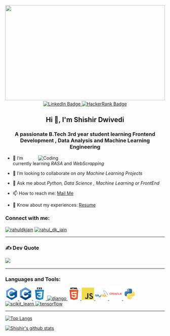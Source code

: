 <div id="header" align="center">
        <img src="https://i.pinimg.com/originals/b4/e3/71/b4e371619042d1e80918d09904e90f7d.gif" width="100%" height="300"/>
</div>
<div id="badges1" align="center">
        <a href="https://www.linkedin.com/in/shishir-dwi">
          <img src="https://img.shields.io/badge/LinkedIn-blue?style=for-the-badge&logo=linkedin&logoColor=white" alt="LinkedIn Badge"/>
        </a>
        <a href="https://www.hackerrank.com/ShishirDwi">
          <img src="https://img.shields.io/badge/-HackerRank-green?style=for-the-badge&logo=hackerrank&logoColor=black" alt="HackerRank Badge"/>
        </a>
</div

 ---


<h2 align="center"> Hi 👋, I'm Shishir Dwivedi</h2>
<h3 align="center">A passionate B.Tech 3rd year student learning Frontend Development , Data Analysis and Machine Learning Engineering</h3>
<img align="right" alt="Coding" width="400" src="https://i.pinimg.com/originals/54/e3/7d/54e37d8074ebcde1d96c77d7b2a7f310.gif">

- 🌱 I’m currently learning *RASA* and *WebScrapping*

- 👯 I’m looking to collaborate on  *any Machine Learning Projects*

- 💬 Ask me about  *Python, Data Science , Machine Learning or FrontEnd*

- :mailbox: How to reach me: <a href="mailto:shishir-dwivedi@outlook.com">Mail Me</a>

- 📄 Know about my experiences: [Resume]([https://drive.google.com/file/d/1h92T38a2LnQK4qMy7XrmbSmYltvpJz6T/view?usp=sharing](https://drive.google.com/file/d/19nwQ3-kmvytpLgxFuGVuFJdDFJDY0sG2/view?usp=sharing))

<h3 align="left">Connect with me:</h3>
<p align="left">
  <a href="https://linkedin.com/in/shishir-dwi" target="blank"><img align="center" src="https://cdn.jsdelivr.net/npm/simple-icons@3.0.1/icons/linkedin.svg" alt="rahuldkjain" height="30" width="40" /></a>
<a href="https://instagram.com/shiiishiiirrrrr" target="blank"><img align="center" src="https://cdn.jsdelivr.net/npm/simple-icons@3.0.1/icons/instagram.svg" alt="rahul_dk_jain" height="30" width="40" /></a>
</p>

---
### ✍️ Dev Quote
![](https://quotes-github-readme.vercel.app/api?type=horizontal&theme=radical)

---
<h3 align="left">Languages and Tools:</h3>
<p align="left"> <a href="https://www.cprogramming.com/" target="_blank" rel="noreferrer"> <img src="https://raw.githubusercontent.com/devicons/devicon/master/icons/c/c-original.svg" alt="c" width="40" height="40"/> </a> <a href="https://www.w3schools.com/cpp/" target="_blank" rel="noreferrer"> <img src="https://raw.githubusercontent.com/devicons/devicon/master/icons/cplusplus/cplusplus-original.svg" alt="cplusplus" width="40" height="40"/> </a> <a href="https://www.w3schools.com/css/" target="_blank" rel="noreferrer"> <img src="https://raw.githubusercontent.com/devicons/devicon/master/icons/css3/css3-original-wordmark.svg" alt="css3" width="40" height="40"/> </a>  <a href="https://www.djangoproject.com/" target="_blank" rel="noreferrer"> <img src="https://cdn.worldvectorlogo.com/logos/django.svg" alt="django" width="40" height="40"/> </a>  <a href="https://www.w3.org/html/" target="_blank" rel="noreferrer"> <img src="https://raw.githubusercontent.com/devicons/devicon/master/icons/html5/html5-original-wordmark.svg" alt="html5" width="40" height="40"/> </a> <a href="https://developer.mozilla.org/en-US/docs/Web/JavaScript" target="_blank" rel="noreferrer"> <img src="https://raw.githubusercontent.com/devicons/devicon/master/icons/javascript/javascript-original.svg" alt="javascript" width="40" height="40"/> </a> <a href="https://www.mysql.com/" target="_blank" rel="noreferrer"> <img src="https://raw.githubusercontent.com/devicons/devicon/master/icons/mysql/mysql-original-wordmark.svg" alt="mysql" width="40" height="40"/> </a> <a href="https://www.oracle.com/" target="_blank" rel="noreferrer"> <img src="https://raw.githubusercontent.com/devicons/devicon/master/icons/oracle/oracle-original.svg" alt="oracle" width="40" height="40"/> </a> <a href="https://www.python.org" target="_blank" rel="noreferrer"> <img src="https://raw.githubusercontent.com/devicons/devicon/master/icons/python/python-original.svg" alt="python" width="40" height="40"/> </a> <a href="https://scikit-learn.org/" target="_blank" rel="noreferrer"> <img src="https://upload.wikimedia.org/wikipedia/commons/0/05/Scikit_learn_logo_small.svg" alt="scikit_learn" width="40" height="40"/> </a> <a href="https://www.tensorflow.org" target="_blank" rel="noreferrer"> <img src="https://www.vectorlogo.zone/logos/tensorflow/tensorflow-icon.svg" alt="tensorflow" width="40" height="40"/> </a> </p>

---
<!-- <p><img align="left" src="https://github-readme-stats.vercel.app/api/top-langs?username=shishir-dwi&show_icons=true&locale=en&layout=compact" alt="shishir-dwi" /></p> -->

<!-- <p><img align="center" src="https://github-readme-stats.vercel.app/api?username=shishir-dwi&show_icons=true&locale=en" alt="shishir-dwi" width="400"/></p> -->

[![Top Langs](https://github-readme-stats.vercel.app/api/top-langs/?username=shishir-dwi&layout=compact&theme=vision-friendly-dark)](https://github.com/anuraghazra/github-readme-stats)

[![Shishir's github stats](https://github-readme-stats.vercel.app/api?username=shishir-dwi&count_private=true&show_icons=true&theme=radical&hide_rank=false)](https://github.com/anuraghazra/github-readme-stats)
